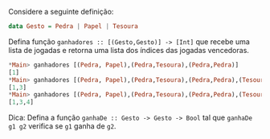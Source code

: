 Considere a seguinte definição:

```hs
data Gesto = Pedra | Papel | Tesoura
```


Defina função `ganhadores :: [(Gesto,Gesto)] -> [Int]`  que recebe uma lista de jogadas e retorna uma lista dos índices das jogadas vencedoras.
```hs
*Main> ganhadores [(Pedra, Papel),(Pedra,Tesoura),(Pedra,Pedra)]
[1]
*Main> ganhadores [(Pedra, Papel),(Pedra,Tesoura),(Pedra,Pedra),(Tesoura, Papel)]
[1,3]
*Main> ganhadores [(Pedra, Papel),(Pedra,Tesoura),(Pedra,Pedra),(Tesoura, Papel),(Papel, Pedra)]
[1,3,4]
``` 

Dica: Defina a função `ganhaDe :: Gesto -> Gesto -> Bool` tal que `ganhaDe g1 g2` verifica se `g1` ganha de `g2`.








